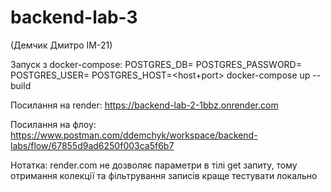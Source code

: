 # backend-lab-3

(Демчик Дмитро ІМ-21)

Запуск з docker-compose: POSTGRES_DB=<db name> POSTGRES_PASSWORD=<pass> POSTGRES_USER=<user> POSTGRES_HOST=<host+port> docker-compose up --build

Посилання на render: https://backend-lab-2-1bbz.onrender.com

Посилання на флоу: https://www.postman.com/ddemchyk/workspace/backend-labs/flow/67855d9ad6250f003ca5f6b7


Нотатка: render.com не дозволяє параметри в тілі get запиту, 
тому отримання колекції та фільтрування записів краще тестувати локально
